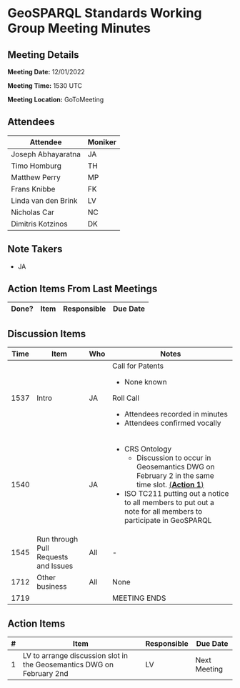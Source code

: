 # GeoSPARQL Standards Working Group Meeting Minutes
## Meeting Details
**Meeting Date:** 12/01/2022

**Meeting Time:** 1530 UTC

**Meeting Location:** GoToMeeting  

## Attendees
Attendee | Moniker |
---- | ---- |
Joseph Abhayaratna | JA |
Timo Homburg | TH |
Matthew Perry | MP |
Frans Knibbe | FK |
Linda van den Brink | LV |
Nicholas Car | NC |
Dimitris Kotzinos | DK |

## Note Takers
- JA

## Action Items From Last Meetings
Done? | Item | Responsible | Due Date |
---- | ---- | ---- | --- |


## Discussion Items
Time | Item | Who | Notes |
---- | ---- | ---- | ---- |
1537 | Intro | JA | Call for Patents<ul><li>None known</li></ul>Roll Call<ul><li>Attendees recorded in minutes</li><li>Attendees confirmed vocally</li></ul> |
1540 |  | JA | <ul><li>CRS Ontology<ul><li>Discussion to occur in Geosemantics DWG on February 2 in the same time slot. [(**Action 1**)](#action_1) </li></ul></li><li>ISO TC211 putting out a notice to all members to put out a note for all members to participate in GeoSPARQL</li></ul> |
1545 | Run through Pull Requests and Issues | All | - |
1712 | Other business | All | None |
1719 | | | MEETING ENDS |

## Action Items
\# | Item | Responsible | Due Date |
---- | ---- | ---- | ---- |
<span name="action_1">1</span> | LV to arrange discussion slot in the Geosemantics DWG on February 2nd | LV | Next Meeting |
